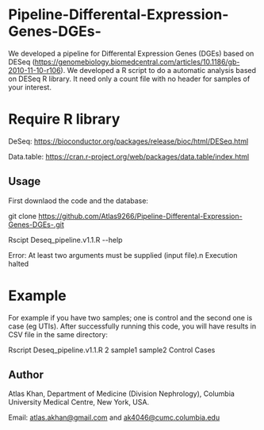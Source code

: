 # Pipeline-Differental-Expression-Genes-DGEs-

We developed a pipeline for Differental Expression Genes (DGEs) based on DESeq (https://genomebiology.biomedcentral.com/articles/10.1186/gb-2010-11-10-r106). We developed a R script to do a automatic analysis based on DESeq R library. It need only a count file with no header for samples of your interest.

# Require R library

DeSeq:  https://bioconductor.org/packages/release/bioc/html/DESeq.html

Data.table: https://cran.r-project.org/web/packages/data.table/index.html


## Usage

First downlaod the code and the database:

git clone https://github.com/Atlas9266/Pipeline-Differental-Expression-Genes-DGEs-.git

Rscipt Deseq_pipeline.v1.1.R --help

Error: At least two arguments must be supplied (input file).n
Execution halted

# Example 
For example if you have two samples; one is control and the second one is case (eg UTIs). After successfully running this code, you will have results in CSV file in the same directory:

Rscript Deseq_pipeline.v1.1.R  2 sample1 sample2 Control Cases




## Author
Atlas Khan, Department of Medicine (Division Nephrology), Columbia University Medical Centre, New York, USA.

Email: atlas.akhan@gmail.com and ak4046@cumc.columbia.edu
